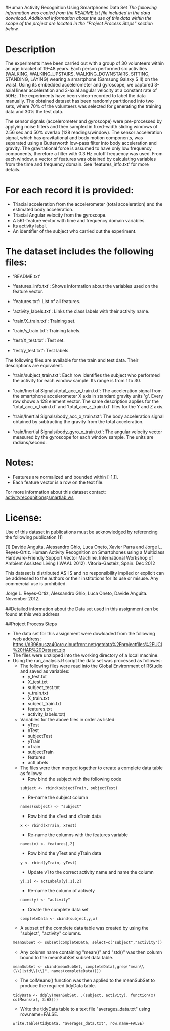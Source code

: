 #Human Activity Recognition Using Smartphones Data Set
*The following information was copied from the README.txt file included in the data download. Additional information about the use of this data within the scope of the project are located in the "Project Process Steps" section below.*

Description
===========
The experiments have been carried out with a group of 30 volunteers within an age bracket of 19-48 years. Each person performed six activities (WALKING, WALKING_UPSTAIRS, WALKING_DOWNSTAIRS, SITTING, STANDING, LAYING) wearing a smartphone (Samsung Galaxy S II) on the waist. Using its embedded accelerometer and gyroscope, we captured 3-axial linear acceleration and 3-axial angular velocity at a constant rate of 50Hz. The experiments have been video-recorded to label the data manually. The obtained dataset has been randomly partitioned into two sets, where 70% of the volunteers was selected for generating the training data and 30% the test data. 

The sensor signals (accelerometer and gyroscope) were pre-processed by applying noise filters and then sampled in fixed-width sliding windows of 2.56 sec and 50% overlap (128 readings/window). The sensor acceleration signal, which has gravitational and body motion components, was separated using a Butterworth low-pass filter into body acceleration and gravity. The gravitational force is assumed to have only low frequency components, therefore a filter with 0.3 Hz cutoff frequency was used. From each window, a vector of features was obtained by calculating variables from the time and frequency domain. See 'features_info.txt' for more details. 

For each record it is provided:
======================================

- Triaxial acceleration from the accelerometer (total acceleration) and the estimated body acceleration.
- Triaxial Angular velocity from the gyroscope. 
- A 561-feature vector with time and frequency domain variables. 
- Its activity label. 
- An identifier of the subject who carried out the experiment.

The dataset includes the following files:
=========================================

- 'README.txt'

- 'features_info.txt': Shows information about the variables used on the feature vector.

- 'features.txt': List of all features.

- 'activity_labels.txt': Links the class labels with their activity name.

- 'train/X_train.txt': Training set.

- 'train/y_train.txt': Training labels.

- 'test/X_test.txt': Test set.

- 'test/y_test.txt': Test labels.

The following files are available for the train and test data. Their descriptions are equivalent. 

- 'train/subject_train.txt': Each row identifies the subject who performed the activity for each window sample. Its range is from 1 to 30. 

- 'train/Inertial Signals/total_acc_x_train.txt': The acceleration signal from the smartphone accelerometer X axis in standard gravity units 'g'. Every row shows a 128 element vector. The same description applies for the 'total_acc_x_train.txt' and 'total_acc_z_train.txt' files for the Y and Z axis. 

- 'train/Inertial Signals/body_acc_x_train.txt': The body acceleration signal obtained by subtracting the gravity from the total acceleration. 

- 'train/Inertial Signals/body_gyro_x_train.txt': The angular velocity vector measured by the gyroscope for each window sample. The units are radians/second. 

Notes: 
======
- Features are normalized and bounded within [-1,1].
- Each feature vector is a row on the text file.

For more information about this dataset contact: activityrecognition@smartlab.ws

License:
========
Use of this dataset in publications must be acknowledged by referencing the following publication [1] 

[1] Davide Anguita, Alessandro Ghio, Luca Oneto, Xavier Parra and Jorge L. Reyes-Ortiz. Human Activity Recognition on Smartphones using a Multiclass Hardware-Friendly Support Vector Machine. International Workshop of Ambient Assisted Living (IWAAL 2012). Vitoria-Gasteiz, Spain. Dec 2012

This dataset is distributed AS-IS and no responsibility implied or explicit can be addressed to the authors or their institutions for its use or misuse. Any commercial use is prohibited.

Jorge L. Reyes-Ortiz, Alessandro Ghio, Luca Oneto, Davide Anguita. November 2012.

##Detailed information about the Data set used in this assignment can be found at this web address

##Project Process Steps
* The data set for this assignment were dowloaded from the following web address:
	https://d396qusza40orc.cloudfront.net/getdata%2Fprojectfiles%2FUCI%20HAR%20Dataset.zip
* The files were unzipped into the working directory of a local machine.
* Using the run_analysis.R script the data set was processed as followes:
	+ The following files were read into the Global Environment of RStudio and saved as variables:
		- y_test.txt
		- X_test.txt
		- subject_test.txt
		- y_train.txt
		- X_train.txt
		- subject_train.txt
		- features.txt
		- activity_labels.txt)
	+ Variables for the above files in order as listed:
		- yTest
		- xTest
		- subjectTest
		- yTrain
		- xTrain
		- subjectTrain
		- features
		- actLabels
	+ The files were then merged together to create a complete data table as follows:
	 	- Row bind the subject with the following code
	 	~~~~~~~
		subject <- rbind(subjectTrain, subjectTest)
		~~~~~~~
	 	- Re-name the subject column
	 	~~~~~~~
		names(subject) <- "subject"
		~~~~~~~
	 	- Row bind the xTest and xTrain data
	 	~~~~~~~
		x <- rbind(xTrain, xTest)
		~~~~~~~ 
		- Re-name the columns with the features variable
		~~~~~~~
		names(x) <- features[,2]
		~~~~~~~
		- Row bind the yTest and yTrain data
		~~~~~~~
		y <- rbind(yTrain, yTest)
		~~~~~~~
		- Update v1 to the correct activity name and name the column
	 	~~~~~~~
		y[,1] <- actLabels[y[,1],2]
		~~~~~~~
		- Re-name the column of activety
	 	~~~~~~~
		names(y) <- "activity"
		~~~~~~~
		- Create the complete data set
		~~~~~~~
		completeData <- cbind(subject,y,x)
		~~~~~~~
	+ A subset of the complete data table was created by using the "subject", "activity" columns.
	~~~~~~~
	meanSubSet <- subset(completeData, select=c("subject","activity"))
	~~~~~~~
	+ Any column name containing "mean()" and "std()" was then column bound to the meanSubSet subset data table.
	~~~~~~~
	meanSubSet <- cbind(meanSubSet, completeData[,grep("mean\\(\\)|std\\(\\)", names(completeData))])
	~~~~~~~
	+ The colMeans() function was then applied to the meanSubSet to produce the required tidyData table.
	~~~~~~~
	tidyData <- ddply(meanSubSet, .(subject, activity), function(x) colMeans(x[, 3:68]))
	~~~~~~~
	+ Write the tidyData table to a text file "averages_data.txt" using row.name=FALSE.
	~~~~~~~
	write.table(tidyData, "averages_data.txt", row.name=FALSE)
	~~~~~~~
